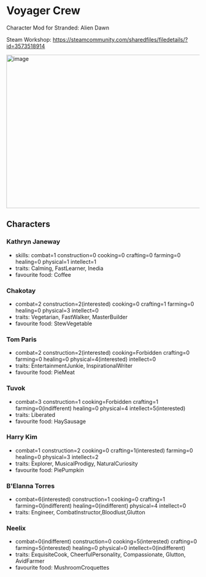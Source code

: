 # Voyager Crew

Character Mod for Stranded: Alien Dawn

Steam Workshop: https://steamcommunity.com/sharedfiles/filedetails/?id=3573518914

<img width="800" height="400" alt="image" src="https://github.com/user-attachments/assets/f1ceb4d1-af2b-4d89-a5f5-613bc341f7ba" />

## Characters

### Kathryn Janeway
- skills: combat=1 construction=0 cooking=0 crafting=0 farming=0 healing=0 physical=1 intellect=1
- traits: Calming, FastLearner, Inedia
- favourite food: Coffee

### Chakotay
- combat=2 construction=2(interested) cooking=0 crafting=1 farming=0 healing=0 physical=3 intellect=0
- traits: Vegetarian, FastWalker, MasterBuilder
- favourite food: StewVegetable

### Tom Paris
- combat=2 construction=2(interested) cooking=Forbidden crafting=0 farming=0 healing=0 physical=4(interested) intellect=0
- traits: EntertainmentJunkie, InspirationalWriter
- favourite food: PieMeat

### Tuvok
- combat=3 construction=1 cooking=Forbidden crafting=1 farming=0(indifferent) healing=0 physical=4 intellect=5(interested)
- traits: Liberated
- favourite food: HaySausage

### Harry Kim
- combat=1 construction=2 cooking=0 crafting=1(interested) farming=0 healing=0 physical=3 intellect=2
- traits: Explorer, MusicalProdigy, NaturalCuriosity
- favourite food: PiePumpkin

### B'Elanna Torres
- combat=6(interested) construction=1 cooking=0 crafting=1 farming=0(indifferent) healing=0(indifferent) physical=4 intellect=0
- traits: Engineer, CombatInstructor,Bloodlust,Glutton

### Neelix
- combat=0(indifferent) construction=0 cooking=5(interested) crafting=0 farming=5(interested) healing=0 physical=0 intellect=0(indifferent)
- traits: ExquisiteCook, CheerfulPersonality, Compassionate, Glutton, AvidFarmer
- favourite food: MushroomCroquettes

